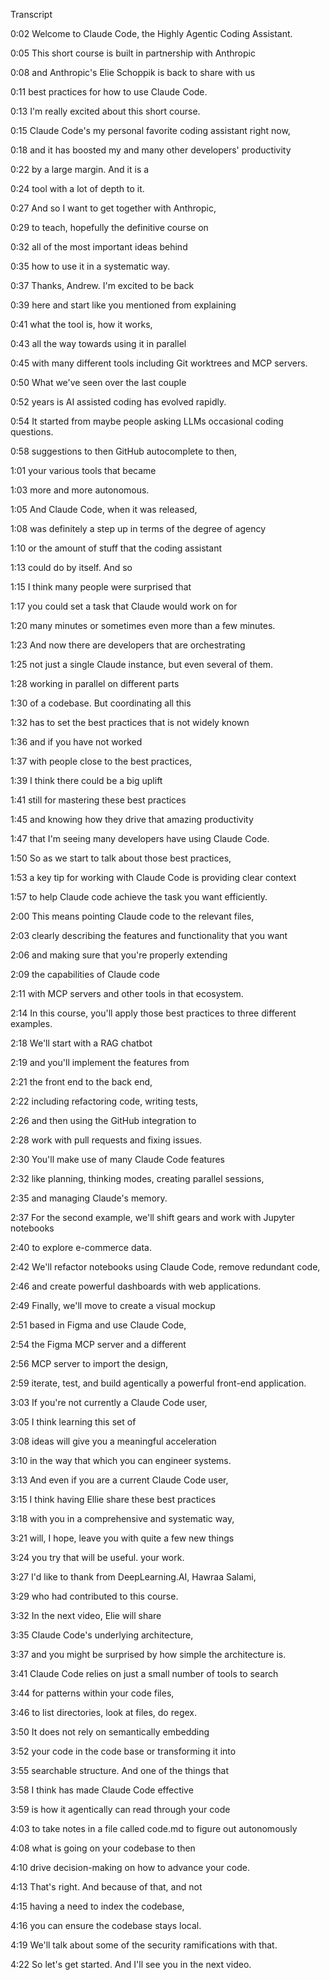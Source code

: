 Transcript

0:02 Welcome to Claude Code, the Highly Agentic Coding Assistant.

0:05 This short course is built in partnership with Anthropic

0:08 and Anthropic's Elie Schoppik is back to share with us

0:11 best practices for how to use Claude Code.

0:13 I'm really excited about this short course.

0:15 Claude Code's my personal favorite coding assistant right now,

0:18 and it has boosted my and many other developers' productivity

0:22 by a large margin. And it is a

0:24 tool with a lot of depth to it.

0:27 And so I want to get together with Anthropic,

0:29 to teach, hopefully the definitive course on

0:32 all of the most important ideas behind

0:35 how to use it in a systematic way.

0:37 Thanks, Andrew. I'm excited to be back

0:39 here and start like you mentioned from explaining

0:41 what the tool is, how it works,

0:43 all the way towards using it in parallel

0:45 with many different tools including Git worktrees and MCP servers.

0:50 What we've seen over the last couple

0:52 years is AI assisted coding has evolved rapidly.

0:54 It started from maybe people asking LLMs occasional coding questions.

0:58 suggestions to then GitHub autocomplete to then,

1:01 your various tools that became

1:03 more and more autonomous.

1:05 And Claude Code, when it was released,

1:08 was definitely a step up in terms of the degree of agency

1:10 or the amount of stuff that the coding assistant

1:13 could do by itself. And so

1:15 I think many people were surprised that

1:17 you could set a task that Claude would work on for

1:20 many minutes or sometimes even more than a few minutes.

1:23 And now there are developers that are orchestrating

1:25 not just a single Claude instance, but even several of them.

1:28 working in parallel on different parts

1:30 of a codebase. But coordinating all this

1:32 has to set the best practices that is not widely known

1:36 and if you have not worked

1:37 with people close to the best practices,

1:39 I think there could be a big uplift

1:41 still for mastering these best practices

1:45 and knowing how they drive that amazing productivity

1:47 that I'm seeing many developers have using Claude Code.

1:50 So as we start to talk about those best practices,

1:53 a key tip for working with Claude Code is providing clear context

1:57 to help Claude code achieve the task you want efficiently.

2:00 This means pointing Claude code to the relevant files,

2:03 clearly describing the features and functionality that you want

2:06 and making sure that you're properly extending

2:09 the capabilities of Claude code

2:11 with MCP servers and other tools in that ecosystem.

2:14 In this course, you'll apply those best practices to three different examples.

2:18 We'll start with a RAG chatbot

2:19 and you'll implement the features from

2:21 the front end to the back end,

2:22 including refactoring code, writing tests,

2:26 and then using the GitHub integration to

2:28 work with pull requests and fixing issues.

2:30 You'll make use of many Claude Code features

2:32 like planning, thinking modes, creating parallel sessions,

2:35 and managing Claude's memory.

2:37 For the second example, we'll shift gears and work with Jupyter notebooks

2:40 to explore e-commerce data.

2:42 We'll refactor notebooks using Claude Code, remove redundant code,

2:46 and create powerful dashboards with web applications.

2:49 Finally, we'll move to create a visual mockup

2:51 based in Figma and use Claude Code,

2:54 the Figma MCP server and a different

2:56 MCP server to import the design,

2:59 iterate, test, and build agentically a powerful front-end application.

3:03 If you're not currently a Claude Code user,

3:05 I think learning this set of

3:08 ideas will give you a meaningful acceleration

3:10 in the way that which you can engineer systems.

3:13 And even if you are a current Claude Code user,

3:15 I think having Ellie share these best practices

3:18 with you in a comprehensive and systematic way,

3:21 will, I hope, leave you with quite a few new things

3:24 you try that will be useful. your work.

3:27 I'd like to thank from DeepLearning.AI, Hawraa Salami,

3:29 who had contributed to this course.

3:32 In the next video, Elie will share

3:35 Claude Code's underlying architecture,

3:37 and you might be surprised by how simple the architecture is.

3:41 Claude Code relies on just a small number of tools to search

3:44 for patterns within your code files,

3:46 to list directories, look at files, do regex.

3:50 It does not rely on semantically embedding

3:52 your code in the code base or transforming it into

3:55 searchable structure. And one of the things that

3:58 I think has made Claude Code effective

3:59 is how it agentically can read through your code

4:03 to take notes in a file called code.md to figure out autonomously

4:08 what is going on your codebase to then

4:10 drive decision-making on how to advance your code.

4:13 That's right. And because of that, and not

4:15 having a need to index the codebase,

4:16 you can ensure the codebase stays local.

4:19 We'll talk about some of the security ramifications with that.

4:22 So let's get started. And I'll see you in the next video.